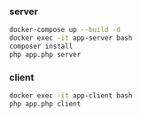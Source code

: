 ### server
```bash
docker-compose up --build -d
docker exec -it app-server bash
composer install
php app.php server
```

### client
```bash
docker exec -it app-client bash
php app.php client
```
